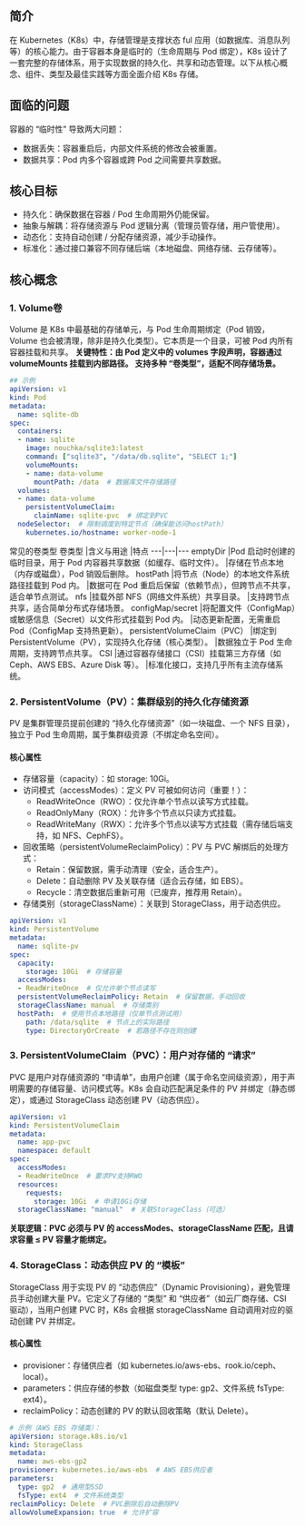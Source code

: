 ## 简介
在 Kubernetes（K8s）中，存储管理是支撑状态 ful 应用（如数据库、消息队列等）的核心能力。由于容器本身是临时的（生命周期与 Pod 绑定），K8s 设计了一套完整的存储体系，用于实现数据的持久化、共享和动态管理。以下从核心概念、组件、类型及最佳实践等方面全面介绍 K8s 存储。

## 面临的问题
容器的 “临时性” 导致两大问题：

- 数据丢失：容器重启后，内部文件系统的修改会被重置。
- 数据共享：Pod 内多个容器或跨 Pod 之间需要共享数据。

## 核心目标
- 持久化：确保数据在容器 / Pod 生命周期外仍能保留。
- 抽象与解耦：将存储资源与 Pod 逻辑分离（管理员管存储，用户管使用）。
- 动态化：支持自动创建 / 分配存储资源，减少手动操作。
- 标准化：通过接口兼容不同存储后端（本地磁盘、网络存储、云存储等）。

## 核心概念
### 1. Volume卷
Volume 是 K8s 中最基础的存储单元，与 Pod 生命周期绑定（Pod 销毁，Volume 也会被清理，除非是持久化类型）。它本质是一个目录，可被 Pod 内所有容器挂载和共享。
**关键特性：由 Pod 定义中的 volumes 字段声明，容器通过 volumeMounts 挂载到内部路径。
支持多种 “卷类型”，适配不同存储场景。**
```yaml
## 示例
apiVersion: v1
kind: Pod
metadata:
  name: sqlite-db
spec:
  containers:
  - name: sqlite
    image: nouchka/sqlite3:latest
    command: ["sqlite3", "/data/db.sqlite", "SELECT 1;"]
    volumeMounts:
    - name: data-volume
      mountPath: /data  # 数据库文件存储路径
  volumes:
  - name: data-volume
    persistentVolumeClaim:
      claimName: sqlite-pvc  # 绑定到PVC
  nodeSelector:  # 限制调度到特定节点（确保能访问hostPath）
    kubernetes.io/hostname: worker-node-1
```

常见的卷类型
卷类型	|含义与用途	|特点
---|---|---
emptyDir	|Pod 启动时创建的临时目录，用于 Pod 内容器共享数据（如缓存、临时文件）。	|存储在节点本地（内存或磁盘），Pod 销毁后删除。
hostPath	|将节点（Node）的本地文件系统路径挂载到 Pod 内。	|数据可在 Pod 重启后保留（依赖节点），但跨节点不共享，适合单节点测试。
nfs	|挂载外部 NFS（网络文件系统）共享目录。	|支持跨节点共享，适合简单分布式存储场景。
configMap/secret	|将配置文件（ConfigMap）或敏感信息（Secret）以文件形式挂载到 Pod 内。	|动态更新配置，无需重启 Pod（ConfigMap 支持热更新）。
persistentVolumeClaim（PVC）	|绑定到 PersistentVolume（PV），实现持久化存储（核心类型）。	|数据独立于 Pod 生命周期，支持跨节点共享。
CSI	|通过容器存储接口（CSI）挂载第三方存储（如 Ceph、AWS EBS、Azure Disk 等）。	|标准化接口，支持几乎所有主流存储系统。

### 2. PersistentVolume（PV）：集群级别的持久化存储资源
PV 是集群管理员提前创建的 “持久化存储资源”（如一块磁盘、一个 NFS 目录），独立于 Pod 生命周期，属于集群级资源（不绑定命名空间）。
#### 核心属性
- 存储容量（capacity）：如 storage: 10Gi。
- 访问模式（accessModes）：定义 PV 可被如何访问（重要！）：
  - ReadWriteOnce（RWO）：仅允许单个节点以读写方式挂载。
  - ReadOnlyMany（ROX）：允许多个节点以只读方式挂载。
  - ReadWriteMany（RWX）：允许多个节点以读写方式挂载（需存储后端支持，如 NFS、CephFS）。
- 回收策略（persistentVolumeReclaimPolicy）：PV 与 PVC 解绑后的处理方式：
  - Retain：保留数据，需手动清理（安全，适合生产）。
  - Delete：自动删除 PV 及关联存储（适合云存储，如 EBS）。
  - Recycle：清空数据后重新可用（已废弃，推荐用 Retain）。
- 存储类别（storageClassName）：关联到 StorageClass，用于动态供应。
```yaml
apiVersion: v1
kind: PersistentVolume
metadata:
  name: sqlite-pv
spec:
  capacity:
    storage: 10Gi  # 存储容量
  accessModes:
  - ReadWriteOnce  # 仅允许单个节点读写
  persistentVolumeReclaimPolicy: Retain  # 保留数据，手动回收
  storageClassName: manual  # 存储类别
  hostPath:  # 使用节点本地路径（仅单节点测试用）
    path: /data/sqlite  # 节点上的实际路径
    type: DirectoryOrCreate  # 若路径不存在则创建
```

### 3. PersistentVolumeClaim（PVC）：用户对存储的 “请求”
PVC 是用户对存储资源的 “申请单”，由用户创建（属于命名空间级资源），用于声明需要的存储容量、访问模式等。K8s 会自动匹配满足条件的 PV 并绑定（静态绑定），或通过 StorageClass 动态创建 PV（动态供应）。
```yaml
apiVersion: v1
kind: PersistentVolumeClaim
metadata:
  name: app-pvc
  namespace: default
spec:
  accessModes:
  - ReadWriteOnce  # 要求PV支持RWO
  resources:
    requests:
      storage: 10Gi  # 申请10Gi存储
  storageClassName: "manual"  # 关联StorageClass（可选）
```
**关联逻辑：PVC 必须与 PV 的 accessModes、storageClassName 匹配，且请求容量 ≤ PV 容量才能绑定。**

### 4. StorageClass：动态供应 PV 的 “模板”
StorageClass 用于实现 PV 的 “动态供应”（Dynamic Provisioning），避免管理员手动创建大量 PV。它定义了存储的 “类型” 和 “供应者”（如云厂商存储、CSI 驱动），当用户创建 PVC 时，K8s 会根据 storageClassName 自动调用对应的驱动创建 PV 并绑定。
#### 核心属性
- provisioner：存储供应者（如 kubernetes.io/aws-ebs、rook.io/ceph、local）。
- parameters：供应存储的参数（如磁盘类型 type: gp2、文件系统 fsType: ext4）。
- reclaimPolicy：动态创建的 PV 的默认回收策略（默认 Delete）。
```yaml
# 示例（AWS EBS 存储类）：
apiVersion: storage.k8s.io/v1
kind: StorageClass
metadata:
  name: aws-ebs-gp2
provisioner: kubernetes.io/aws-ebs  # AWS EBS供应者
parameters:
  type: gp2  # 通用型SSD
  fsType: ext4  # 文件系统类型
reclaimPolicy: Delete  # PVC删除后自动删除PV
allowVolumeExpansion: true  # 允许扩容
```

